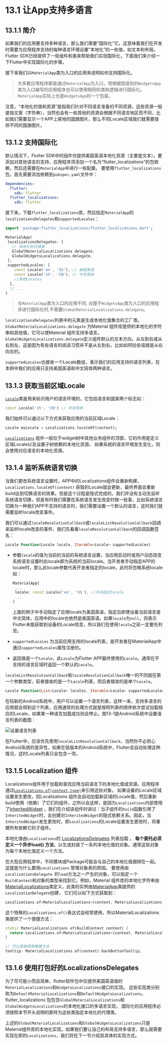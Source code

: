 # 13.1 让App支持多语言

## 13.1.1 简介

如果我们的应用要支持多种语言，那么我们需要“国际化”它。这意味着我们在开发时需要为应用程序支持的每种语言环境设置“本地化”的一些值，如文本和布局。Flutter SDK已经提供了一些组件和类来帮助我们实现国际化，下面我们来介绍一下Flutter中实现国际化的步骤。

接下来我们以`MaterialApp`类为入口的应用来说明如何支持国际化。

> 大多数应用程序都是通过`MaterialApp`为入口，但根据低级别的`WidgetsApp`类为入口编写的应用程序也可以使用相同的类和逻辑进行国际化。`MaterialApp`实际上也是`WidgetsApp`的一个包装。

注意，“本地化的值和资源”是指我们针对不同语言准备的不同资源，这些资源一般是指文案（字符串），当然也会有一些其他的资源会根据不同语言地区而不同，比如我们需要显示一个APP上架地的国旗图片，那么不同Locale区域我们就需要提供不同的国旗图片。

## 13.1.2 支持国际化

默认情况下，Flutter SDK中的组件仅提供美国英语本地化资源（主要是文本）。要添加对其他语言的支持，应用程序须添加一个名为“flutter_localizations”的包依赖，然后还需要在`MaterialApp`中进行一些配置。 要使用`flutter_localizations`包，首先需要添加依赖到`pubspec.yaml`文件中：

```yaml
dependencies:
  flutter:
    sdk: flutter
  flutter_localizations:
    sdk: flutter
```

接下来，下载`flutter_localizations`库，然后指定`MaterialApp`的`localizationsDelegates`和`supportedLocales`：

```dart
import 'package:flutter_localizations/flutter_localizations.dart';

MaterialApp(
 localizationsDelegates: [
   // 本地化的代理类
   GlobalMaterialLocalizations.delegate,
   GlobalWidgetsLocalizations.delegate,
 ],
 supportedLocales: [
    const Locale('en', 'US'), // 美国英语
    const Locale('zh', 'CN'), // 中文简体
    //其他Locales
  ],
  // ...
)
```

> 与`MaterialApp`类为入口的应用不同, 对基于`WidgetsApp`类为入口的应用程序进行国际化时,不需要`GlobalMaterialLocalizations.delegate`。

`localizationsDelegates`列表中的元素是生成本地化值集合的工厂类。`GlobalMaterialLocalizations.delegate` 为Material 组件库提供的本地化的字符串和其他值，它可以使Material 组件支持多语言。 `GlobalWidgetsLocalizations.delegate`定义组件默认的文本方向，从左到右或从右到左，这是因为有些语言的阅读习惯并不是从左到右，比如如阿拉伯语就是从右向左的。

`supportedLocales`也接收一个Locale数组，表示我们的应用支持的语言列表，在本例中我们的应用只支持美国英语和中文简体两种语言。

## 13.1.3 获取当前区域Locale

[`Locale`](https://api.flutter.dev/flutter/dart-ui/Locale-class.html)类是用来标识用户的语言环境的，它包括语言和国家两个标志如：

```dart
const Locale('zh', 'CN') // 中文简体
```

我们始终可以通过以下方式来获取应用的当前区域Locale：

```dart
Locale myLocale = Localizations.localeOf(context);
```

[`Localizations`](https://api.flutter.dev/flutter/widgets/Localizations-class.html) 组件一般位于widget树中其他业务组件的顶部，它的作用是定义区域Locale以及设置子树依赖的本地化资源。 如果系统的语言环境发生变化，则会使用对应语言的本地化资源。

## 13.1.4 监听系统语言切换

当我们更改系统语言设置时，APP中的Localizations组件会重新构建，`Localizations.localeOf(context)` 获取的Locale就会更新，最终界面会重新build达到切换语言的效果。但是这个过程是隐式完成的，我们并没有主动去监听系统语言切换，但是有时我们需要在系统语言发生改变时做一些事，比如系统语言切换为一种我们APP不支持的语言时，我们需要设置一个默认的语言，这时我们就需要监听locale改变事件。

我们可以通过`localeResolutionCallback`或`localeListResolutionCallback`回调来监听locale改变的事件，我们先看看`localeResolutionCallback`的回调函数签名：

```dart
Locale Function(Locale locale, Iterable<Locale> supportedLocales)
```

- 参数`locale`的值为当前的当前的系统语言设置，当应用启动时或用户动态改变系统语言设置时此locale即为系统的当前locale。当开发者手动指定APP的locale时，那么此locale参数代表开发者指定的locale，此时将忽略系统locale如：

  ```dart
  MaterialApp(
   ...
   locale: const Locale('en', 'US'), //手动指定locale
   ...
  )
  ```

  上面的例子中手动指定了应用locale为美国英语，指定后即使设备当前语言是中文简体，应用中的locale也依然是美国英语。如果`locale`为`null`，则表示Flutter未能获取到设备的Locale信息，所以我们在使用`locale`之前一定要先判空。

- `supportedLocales` 为当前应用支持的locale列表，是开发者在MaterialApp中通过`supportedLocales`属性注册的。

- 返回值是一个`Locale`，此`Locale`为Flutter APP最终使用的`Locale`。通常在不支持的语言区域时返回一个默认的`Locale`。

`localeListResolutionCallback`和`localeResolutionCallback`唯一的不同就在第一个参数类型，前者接收的是一个`Locale`列表，而后者接收的是单个`Locale`。

```dart
Locale Function(List<Locale> locales, Iterable<Locale> supportedLocales)
```

在较新的Android系统中，用户可以设置一个语言列表，这样一来，支持多语言的应用就会得到这个列表，应用通常的处理方式就是按照列表的顺序依次尝试加载相应的Locale，如果某一种语言加载成功则会停止。图13-1是Android系统中设置语言列表的截图：

![设置语言列表](../imgs/13-1.jpeg)

在Flutter中，应该优先使用`localeListResolutionCallback`，当然你不必担心Android系统的差异性，如果在低版本的Android系统中，Flutter会自动处理这种情况，这时Locale列表只会包含一项。

## 13.1.5 Localization 组件

Localizations组件用于加载和查找应用当前语言下的本地化值或资源。应用程序通过[`Localizations.of(context,type)`](https://api.flutter.dev/flutter/widgets/Localizations/of.html)来引用这些对象。 如果设备的Locale区域设置发生更改，则Localizations 组件会自动加载新区域的Locale值，然后重新build使用（依赖）了它们的组件，之所以会这样，是因为`Localizations`内部使用了[InheritedWidget](https://book.flutterchina.club/chapter7/inherited_widget.html) ，我们在介绍该组件时讲过：当子组件的`build`函数引用了`InheritedWidget`时，会创建对`InheritedWidget`的隐式依赖关系。因此，当`InheritedWidget`发生更改时，即`Localizations`的Locale设置发生更改时，将重建所有依赖它的子组件。

本地化值由`Localizations`的 [LocalizationsDelegates](https://api.flutter.dev/flutter/widgets/LocalizationsDelegate-class.html) 列表加载 。 **每个委托必须定义一个异步load() 方法**，以生成封装了一系列本地化值的对象。通常这些对象为每个本地化值定义一个方法。

在大型应用程序中，不同模块或Package可能会与自己的本地化值捆绑在一起。 这就是为什么要用`Localizations` 管理对象表的原因。 要使用由`LocalizationsDelegate `的`load`方法之一产生的对象，可以指定一个`BuildContext`和对象的类型来找到它。例如，Material 组件库的本地化字符串由[MaterialLocalizations](https://api.flutter.dev/flutter/material/MaterialLocalizations-class.html)类定义，此类的实例由[MaterialApp](https://api.flutter.dev/flutter/material/MaterialApp-class.html)类提供的`LocalizationDelegate`创建， 它们可以如下方式获取到：

```dart
Localizations.of<MaterialLocalizations>(context, MaterialLocalizations);
```

这个特殊的`Localizations.of()`表达式会经常使用，所以MaterialLocalizations类提供了一个便捷方法：

```dart
static MaterialLocalizations of(BuildContext context) {
  return Localizations.of<MaterialLocalizations>(context, MaterialLocalizations);
}

// 可以直接调用便捷方法
tooltip: MaterialLocalizations.of(context).backButtonTooltip,
```

## 13.1.6 使用打包好的LocalizationsDelegates

为了尽可能小而且简单，flutter软件包中仅提供美国英语值的`MaterialLocalizations`和`WidgetsLocalizations`接口的实现。 这些实现类分别称为`DefaultMaterialLocalizations`和`DefaultWidgetsLocalizations`。flutter_localizations 包包含`GlobalMaterialLocalizations`和`GlobalWidgetsLocalizations`的本地化接口的多语言实现， 国际化的应用程序必须按照本节开头说明的那样为这些类指定本地化的代理类。

上述的`GlobalMaterialLocalizations`和`GlobalWidgetsLocalizations`只是Material组件库的本地化实现，如果我们要让自己的布局支持多语言，那么就需要实现在即的`Localizations`，我们将在下一节介绍其具体的实现方式。



